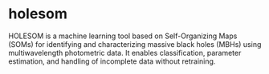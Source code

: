 # holesom
HOLESOM is a machine learning tool based on Self-Organizing Maps (SOMs) for identifying and characterizing massive black holes (MBHs) using multiwavelength photometric data. It enables classification, parameter estimation, and handling of incomplete data without retraining.
